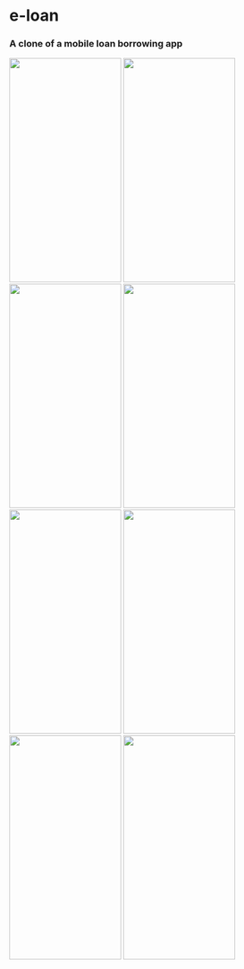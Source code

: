 # e-loan
### A clone of a mobile loan borrowing app 
<img src = "https://user-images.githubusercontent.com/48671383/94542654-b9ef3400-0251-11eb-9be0-8878f88e052c.png" height = "400" width = "200"> <img src = "https://user-images.githubusercontent.com/48671383/94542652-b9569d80-0251-11eb-8f14-e7c64515db02.png" height = "400" width = "200"> <img src = "https://user-images.githubusercontent.com/48671383/94542647-b8257080-0251-11eb-84d6-63dfb2a325e7.png" height = "400" width = "200"> <img src = "https://user-images.githubusercontent.com/48671383/94542657-ba87ca80-0251-11eb-85b2-27869845ed21.png" height = "400" width = "200"> <img src = "https://user-images.githubusercontent.com/48671383/94542641-b6f44380-0251-11eb-86e9-c15c4a2768b2.png" height = "400" width = "200"> <img src = "https://user-images.githubusercontent.com/48671383/94542636-b491e980-0251-11eb-8a5d-1eb8ad6c73be.png" height = "400" width = "200"> <img src = "https://user-images.githubusercontent.com/48671383/94542649-b8be0700-0251-11eb-89be-fad94a80ca9d.png" height = "400" width = "200"> <img src = "https://user-images.githubusercontent.com/48671383/94542643-b78cda00-0251-11eb-8867-147472d6c5ac.png" height = "400" width = "200">







